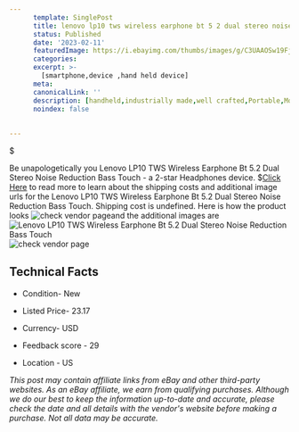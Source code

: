 ```yaml
---
      template: SinglePost
      title: lenovo lp10 tws wireless earphone bt 5 2 dual stereo noise reduction bass touch
      status: Published
      date: '2023-02-11'
      featuredImage: https://i.ebayimg.com/thumbs/images/g/C3UAAOSw19Fjjzya/s-l225.jpg
      categories: 
      excerpt: >-
        [smartphone,device ,hand held device]
      meta:
      canonicalLink: ''
      description: [handheld,industrially made,well crafted,Portable,Mobile,Compact,Convenient,Lightweight,Maneuverable,Man-portable,Miniature,Carriable,Hand-held,Light,Holdable,Transportable,Mobile device,Pocket-sized,On-the-go,Wireless,Cordless,Compact size,Convenient size, smartphone,device ,hand held device]
      noindex: false
      
        
---
```

$

Be unapologetically you Lenovo LP10 TWS Wireless Earphone Bt 5.2 Dual Stereo Noise Reduction Bass Touch - a 2-star Headphones device.
$[Click Here](https://www.ebay.com/itm/125581870655?hash=item1d3d43463f%3Ag%3AC3UAAOSw19Fjjzya&amdata=enc%3AAQAHAAAA4GvMtn%2FXnOWhn%2FZ0BQ0Ryuwm3p1kZjUlvopMy3gm6gvXPUmcsIdfhZ96JaeA7mu0WGI8vc3IAMLulLR%2F2O2pbVBd4tUJTSSGhODT2mZlDrV8P4%2BfIEcjQLa0wKZBgCC8D53NWZ3HmFzsXdp6VGeLTHOSrvPRCpHXPPUzUDsYY3ZZfrALz%2FZ6oElZRSiD5umjHVPlCMwwfx4cV0QY5sop7wtHnu%2B%2Bq2GUEO%2BaNdwNys9h%2FJfIWkz3yqCU7YJdH7N2LUFL%2BwaJmjdRwa5gyKX%2FvY%2BS56TTruzYjMzn86jqbJgO&mkevt=1&mkcid=1&mkrid=711-53200-19255-0&campid=%253CePNCampaignId%253E&customid=%253CreferenceId%253E&toolid=10049) to read more to learn about the shipping costs and additional image urls for the Lenovo LP10 TWS Wireless Earphone Bt 5.2 Dual Stereo Noise Reduction Bass Touch. Shipping cost is undefined. Here is how the product looks ![check vendor page](https://i.ebayimg.com/thumbs/images/g/C3UAAOSw19Fjjzya/s-l225.jpg)and the additional images are![Lenovo LP10 TWS Wireless Earphone Bt 5.2 Dual Stereo Noise Reduction Bass Touch](https://i.ebayimg.com/images/g/C3UAAOSw19Fjjzya/s-l960.jpg)![check vendor page](https://origin-galleryplus.ebayimg.com/ws/web/125581870655_2_0_1/225x225.jpg,https://origin-galleryplus.ebayimg.com/ws/web/125581870655_3_0_1/225x225.jpg,https://origin-galleryplus.ebayimg.com/ws/web/125581870655_4_0_1/225x225.jpg,https://origin-galleryplus.ebayimg.com/ws/web/125581870655_5_0_1/225x225.jpg,https://origin-galleryplus.ebayimg.com/ws/web/125581870655_6_0_1/225x225.jpg,https://origin-galleryplus.ebayimg.com/ws/web/125581870655_7_0_1/225x225.jpg,https://origin-galleryplus.ebayimg.com/ws/web/125581870655_8_0_1/225x225.jpg,https://origin-galleryplus.ebayimg.com/ws/web/125581870655_9_0_1/225x225.jpg,https://origin-galleryplus.ebayimg.com/ws/web/125581870655_10_0_1/225x225.jpg,https://origin-galleryplus.ebayimg.com/ws/web/125581870655_11_0_1/225x225.jpg,https://origin-galleryplus.ebayimg.com/ws/web/125581870655_12_0_1/225x225.jpg,https://origin-galleryplus.ebayimg.com/ws/web/125581870655_13_0_1/225x225.jpg)



 ## Technical Facts 



     
      

 - Condition- New 


      

 - Listed Price- 23.17 


      

 - Currency- USD 


      

 - Feedback score - 29 


      

 - Location - US 


      
      

 *_This post may contain affiliate links from eBay and other third-party websites. As an eBay affiliate, we earn from qualifying purchases. Although we do our best to keep the information up-to-date and accurate, please check the date and all details with the vendor's website before making a purchase. Not all data may be accurate._*






